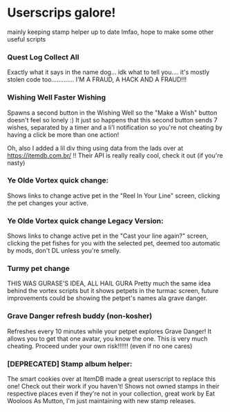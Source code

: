# Userscrips galore! 

mainly keeping stamp helper up to date lmfao, hope to make some other useful scripts

### Quest Log Collect All

Exactly what it says in the name dog... idk what to tell you.... it's mostly stolen code too............. I'M A FRAUD, A HACK AND A FRAUD!!!

### Wishing Well Faster Wishing

Spawns a second button in the Wishing Well so the "Make a Wish" button doesn't feel so lonely :) It just so happens that this second button sends 7 wishes, separated by a timer and a li'l notification so you're not cheating by having a click be more than one action! 

Oh, also I added a lil div thing using data from the lads over at https://itemdb.com.br/ !! Their API is really really cool, check it out (if you're nasty)

### Ye Olde Vortex quick change:

Shows links to change active pet in the "Reel In Your Line" screen, clicking the pet changes your active.

### Ye Olde Vortex quick change Legacy Version:

Shows links to change active pet in the "Cast your line again?" screen, clicking the pet fishes for you with the selected pet, deemed too automatic by mods, don't DL unless you're smelly.

### Turmy pet change

THIS WAS GURASE'S IDEA, ALL HAIL GURA
Pretty much the same idea behind the vortex scripts but it shows petpets in the turmac screen, future improvements could be showing the petpet's names ala grave danger.

### Grave Danger refresh buddy (non-kosher)

Refreshes every 10 minutes while your petpet explores Grave Danger! It allows you to get that one avatar, you know the one. This is very much cheating. Proceed under your own risk!!!!!! (even if no one cares)

### [DEPRECATED] Stamp album helper:

The smart cookies over at ItemDB made a great userscript to replace this one! Check out their work if you haven't!
Shows not owned stamps in their respective places even if they're not in your collection, great work by Eat Wooloos As Mutton, I'm just maintaining with new stamp releases.
